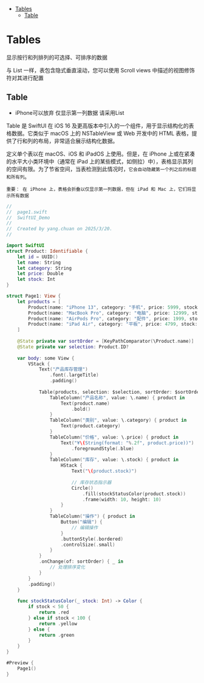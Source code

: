 <!-- @import "[TOC]" {cmd="toc" depthFrom=1 depthTo=6 orderedList=false} -->

<!-- code_chunk_output -->

- [Tables](#tables)
  - [Table](#table)

<!-- /code_chunk_output -->

# Tables

显示按行和列排列的可选择、可排序的数据

与 List 一样，表包含隐式垂直滚动，您可以使用 Scroll views 中描述的视图修饰符对其进行配置

## Table

- iPhone可以放弃 仅显示第一列数据 请采用List

Table 是 SwiftUI 在 iOS 16 及更高版本中引入的一个组件，用于显示结构化的表格数据。它类似于 macOS 上的 NSTableView 或 Web 开发中的 HTML 表格，提供了行和列的布局，非常适合展示结构化数据。

定义单个表以在 macOS、iOS 和 iPadOS 上使用。但是，在 iPhone 上或在紧凑的水平大小类环境中（通常在 iPad 上的某些模式，如侧拉）中），表格显示其列的空间有限。为了节省空间，当表检测到此情况时，`它会自动隐藏第一个列之后的标题和所有列`。

`重要： 在 iPhone 上，表格会折叠以仅显示第一列数据，但在 iPad 和 Mac 上，它们将显示所有数据`

```swift
//
//  page1.swift
//  SwiftUI_Demo
//
//  Created by yang.chuan on 2025/3/20.
//

import SwiftUI
struct Product: Identifiable {
    let id = UUID()
    let name: String
    let category: String
    let price: Double
    let stock: Int
}

struct Page1: View {
    let products = [
        Product(name: "iPhone 13", category: "手机", price: 5999, stock: 120),
        Product(name: "MacBook Pro", category: "电脑", price: 12999, stock: 45),
        Product(name: "AirPods Pro", category: "配件", price: 1999, stock: 200),
        Product(name: "iPad Air", category: "平板", price: 4799, stock: 75)
    ]
    
    @State private var sortOrder = [KeyPathComparator(\Product.name)]
    @State private var selection: Product.ID?
    
    var body: some View {
        VStack {
            Text("产品库存管理")
                .font(.largeTitle)
                .padding()
            
            Table(products, selection: $selection, sortOrder: $sortOrder) {
                TableColumn("产品名称", value: \.name) { product in
                    Text(product.name)
                        .bold()
                }
                TableColumn("类别", value: \.category) { product in
                    Text(product.category)
                }
                TableColumn("价格", value: \.price) { product in
                    Text("¥\(String(format: "%.2f", product.price))")
                        .foregroundStyle(.blue)
                }
                TableColumn("库存", value: \.stock) { product in
                    HStack {
                        Text("\(product.stock)")
                        
                        // 库存状态指示器
                        Circle()
                            .fill(stockStatusColor(product.stock))
                            .frame(width: 10, height: 10)
                    }
                }
                TableColumn("操作") { product in
                    Button("编辑") {
                        // 编辑操作
                    }
                    .buttonStyle(.bordered)
                    .controlSize(.small)
                }
            }
            .onChange(of: sortOrder) { _ in
                // 处理排序变化
            }
        }
        .padding()
    }
    
    func stockStatusColor(_ stock: Int) -> Color {
        if stock < 50 {
            return .red
        } else if stock < 100 {
            return .yellow
        } else {
            return .green
        }
    }
}

#Preview {
    Page1()
}

```
